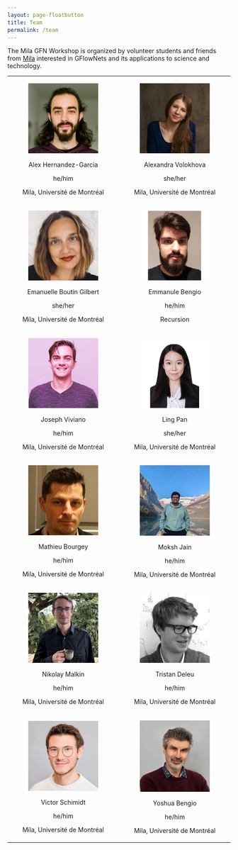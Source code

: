 ```yaml
---
layout: page-floatbutton
title: Team
permalink: /team
---
```

The Mila GFN Workshop is organized by volunteer students and friends from [Mila](https://mila.quebec) interested in GFlowNets and its applications to science and technology.

<Body>
<div>
    <table width="50%">
        <tr align="center">
           <td width="50%">
                <div class="card">
                  <div class="card-content">
                    <div class="media">
                      <div class="media-left">
                        <figure class="image is-96x96">
                          <img src="assets/img/team/ahg.jpg" alt="Placeholder image">
                        </figure>
                      </div>
                      <div class="media-content">
                        <p class="title is-4">Alex Hernandez-Garcia
                            <a href="https://alexhernandezgarcia.github.io">
                                <ion-icon name="home-outline"></ion-icon>
                            </a>
                            <a href="alex.hernandez-garcia@mila.quebec">
                                <ion-icon name="mail-outline"></ion-icon>
                            </a>
                            <a href="https://twitter.com/alexhdezgcia">
                                <ion-icon name="logo-twitter"></ion-icon>
                            </a>
                        </p>
                        <p class="subtitle is-6">he/him</p>
						<p class="subtitle is-6">Mila, Université de Montréal</p> 
                      </div>
                    </div>  
                  </div>
                </div>
           </td>
           <td width="50%">
                <div class="card">
                  <div class="card-content">
                    <div class="media">
                      <div class="media-left">
                        <figure class="image is-96x96">
                          <img src="assets/img/team/av.jpg" alt="Placeholder image">
                        </figure>
                      </div>
                      <div class="media-content">
                        <p class="title is-4">Alexandra Volokhova
                            <a href="https://alexandravolokhova.github.io">
                                <ion-icon name="home-outline"></ion-icon>
                            </a>
                            <a href="alexandra.volokhova@mila.quebec">
                                <ion-icon name="mail-outline"></ion-icon>
                            </a>
                            <a href="https://twitter.com/alex_volokhova">
                                <ion-icon name="logo-twitter"></ion-icon>
                            </a>
                        </p>
                        <p class="subtitle is-6">she/her</p>
						<p class="subtitle is-6">Mila, Université de Montréal</p> 
                      </div>
                    </div>  
                  </div>
                </div>
           </td>
        </tr>
        <tr align="center">
           <td width="50%">
                <div class="card">
                  <div class="card-content">
                    <div class="media">
                      <div class="media-left">
                        <figure class="image is-96x96">
                          <img src="assets/img/team/ebg.jpg" alt="Placeholder image">
                        </figure>
                      </div>
                      <div class="media-content">
                        <p class="title is-4">Emanuelle Boutin Gilbert
                            <a href="https://mila.quebec/personne/emanuelle-boutin-gilbert/">
                                <ion-icon name="home-outline"></ion-icon>
                            </a>
                            <a href="">
                                <ion-icon name="mail-outline"></ion-icon>
                            </a>
                            <a href="">
                                <ion-icon name="logo-twitter"></ion-icon>
                            </a>
                        </p>
                        <p class="subtitle is-6">she/her</p>
						<p class="subtitle is-6">Mila, Université de Montréal</p> 
                      </div>
                    </div>  
                  </div>
                </div>
           </td>
           <td width="50%">
                <div class="card">
                  <div class="card-content">
                    <div class="media">
                      <div class="media-left">
                        <figure class="image is-96x96">
                          <img src="assets/img/team/eb.jpg" alt="Placeholder image">
                        </figure>
                      </div>
                      <div class="media-content">
                        <p class="title is-4">Emmanule Bengio
                            <a href="https://folinoid.com/">
                                <ion-icon name="home-outline"></ion-icon>
                            </a>
                            <a href="">
                                <ion-icon name="mail-outline"></ion-icon>
                            </a>
                            <a href="">
                                <ion-icon name="logo-twitter"></ion-icon>
                            </a>
                        </p>
                        <p class="subtitle is-6">he/him</p>
						<p class="subtitle is-6">Recursion</p> 
                      </div>
                    </div>  
                  </div>
                </div>
           </td>
        </tr>
        <tr align="center">
           <td width="50%">
                <div class="card">
                  <div class="card-content">
                    <div class="media">
                      <div class="media-left">
                        <figure class="image is-96x96">
                          <img src="assets/img/team/jv.jpg" alt="Placeholder image">
                        </figure>
                      </div>
                      <div class="media-content">
                        <p class="title is-4">Joseph Viviano
                            <a href="https://www.viviano.ca/">
                                <ion-icon name="home-outline"></ion-icon>
                            </a>
                            <a href="">
                                <ion-icon name="mail-outline"></ion-icon>
                            </a>
                            <a href="">
                                <ion-icon name="logo-twitter"></ion-icon>
                            </a>
                        </p>
                        <p class="subtitle is-6">he/him</p>
						<p class="subtitle is-6">Mila, Université de Montréal</p> 
                      </div>
                    </div>  
                  </div>
                </div>
           </td>
           <td width="50%">
                <div class="card">
                  <div class="card-content">
                    <div class="media">
                      <div class="media-left">
                        <figure class="image is-96x96">
                          <img src="assets/img/team/lp.jpg" alt="Placeholder image">
                        </figure>
                      </div>
                      <div class="media-content">
                        <p class="title is-4">Ling Pan
                            <a href="https://ling-pan.github.io/">
                                <ion-icon name="home-outline"></ion-icon>
                            </a>
                            <a href="penny.ling.pan@gmail.com">
                                <ion-icon name="mail-outline"></ion-icon>
                            </a>
                            <a href="">
                                <ion-icon name="logo-twitter"></ion-icon>
                            </a>
                        </p>
                        <p class="subtitle is-6">she/her</p>
						<p class="subtitle is-6">Mila, Université de Montréal</p> 
                      </div>
                    </div>  
                  </div>
                </div>
           </td>
        </tr>
        <tr align="center">
           <td width="50%">
                <div class="card">
                  <div class="card-content">
                    <div class="media">
                      <div class="media-left">
                        <figure class="image is-96x96">
                          <img src="assets/img/team/mb.jpg" alt="Placeholder image">
                        </figure>
                      </div>
                      <div class="media-content">
                        <p class="title is-4">Mathieu Bourgey
                            <a href="https://mila.quebec/personne/mathieu-bourgey/">
                                <ion-icon name="home-outline"></ion-icon>
                            </a>
                            <a href="">
                                <ion-icon name="mail-outline"></ion-icon>
                            </a>
                            <a href="">
                                <ion-icon name="logo-twitter"></ion-icon>
                            </a>
                        </p>
                        <p class="subtitle is-6">he/him</p>
						<p class="subtitle is-6">Mila, Université de Montréal</p> 
                      </div>
                    </div>  
                  </div>
                </div>
           </td>
           <td width="50%">
                <div class="card">
                  <div class="card-content">
                    <div class="media">
                      <div class="media-left">
                        <figure class="image is-96x96">
                          <img src="assets/img/team/mj.jpg" alt="Placeholder image">
                        </figure>
                      </div>
                      <div class="media-content">
                        <p class="title is-4">Moksh Jain
                            <a href="https://mj10.github.io/">
                                <ion-icon name="home-outline"></ion-icon>
                            </a>
                            <a href="">
                                <ion-icon name="mail-outline"></ion-icon>
                            </a>
                            <a href="">
                                <ion-icon name="logo-twitter"></ion-icon>
                            </a>
                        </p>
                        <p class="subtitle is-6">he/him</p>
						<p class="subtitle is-6">Mila, Université de Montréal</p> 
                      </div>
                    </div>  
                  </div>
                </div>
           </td>
        </tr>
        <tr align="center">
           <td width="50%">
                <div class="card">
                  <div class="card-content">
                    <div class="media">
                      <div class="media-left">
                        <figure class="image is-96x96">
                          <img src="assets/img/team/nm.jpg" alt="Placeholder image">
                        </figure>
                      </div>
                      <div class="media-content">
                        <p class="title is-4">Nikolay Malkin
                            <a href="https://malkin1729.github.io/">
                                <ion-icon name="home-outline"></ion-icon>
                            </a>
                            <a href="">
                                <ion-icon name="mail-outline"></ion-icon>
                            </a>
                            <a href="">
                                <ion-icon name="logo-twitter"></ion-icon>
                            </a>
                        </p>
                        <p class="subtitle is-6">he/him</p>
						<p class="subtitle is-6">Mila, Université de Montréal</p> 
                      </div>
                    </div>  
                  </div>
                </div>
           </td>
           <td width="50%">
                <div class="card">
                  <div class="card-content">
                    <div class="media">
                      <div class="media-left">
                        <figure class="image is-96x96">
                          <img src="assets/img/team/td.jpg" alt="Placeholder image">
                        </figure>
                      </div>
                      <div class="media-content">
                        <p class="title is-4">Tristan Deleu
                            <a href="https://tristandeleu.github.io/">
                                <ion-icon name="home-outline"></ion-icon>
                            </a>
                            <a href="">
                                <ion-icon name="mail-outline"></ion-icon>
                            </a>
                            <a href="">
                                <ion-icon name="logo-twitter"></ion-icon>
                            </a>
                        </p>
                        <p class="subtitle is-6">he/him</p>
						<p class="subtitle is-6">Mila, Université de Montréal</p> 
                      </div>
                    </div>  
                  </div>
                </div>
           </td>
        </tr>
        <tr align="center">
           <td width="50%">
                <div class="card">
                  <div class="card-content">
                    <div class="media">
                      <div class="media-left">
                        <figure class="image is-96x96">
                          <img src="assets/img/team/vs.jpg" alt="Placeholder image">
                        </figure>
                      </div>
                      <div class="media-content">
                        <p class="title is-4">Victor Schimidt
                            <a href="https://vict0rs.ch/">
                                <ion-icon name="home-outline"></ion-icon>
                            </a>
                            <a href="">
                                <ion-icon name="mail-outline"></ion-icon>
                            </a>
                            <a href="">
                                <ion-icon name="logo-twitter"></ion-icon>
                            </a>
                        </p>
                        <p class="subtitle is-6">he/him</p>
						<p class="subtitle is-6">Mila, Université de Montréal</p> 
                      </div>
                    </div>  
                  </div>
                </div>
           </td>
           <td width="50%">
                <div class="card">
                  <div class="card-content">
                    <div class="media">
                      <div class="media-left">
                        <figure class="image is-96x96">
                          <img src="assets/img/team/yb.jpg" alt="Placeholder image">
                        </figure>
                      </div>
                      <div class="media-content">
                        <p class="title is-4">Yoshua Bengio
                            <a href="https://yoshuabengio.org/">
                                <ion-icon name="home-outline"></ion-icon>
                            </a>
                            <a href="">
                                <ion-icon name="mail-outline"></ion-icon>
                            </a>
                            <a href="">
                                <ion-icon name="logo-twitter"></ion-icon>
                            </a>
                        </p>
                        <p class="subtitle is-6">he/him</p>
						<p class="subtitle is-6">Mila, Université de Montréal</p> 
                      </div>
                    </div>  
                  </div>
                </div>
           </td>
        </tr>
    </table>
</div>
<script type="module" src="https://unpkg.com/ionicons@5.5.2/dist/ionicons/ionicons.esm.js"></script>
<script nomodule src="https://unpkg.com/ionicons@5.5.2/dist/ionicons/ionicons.js"></script>
</Body>


